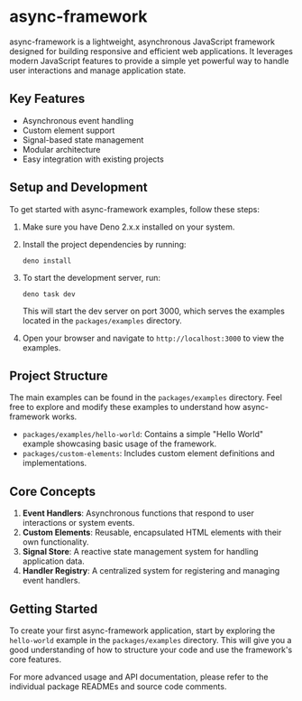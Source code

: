 # async-framework

async-framework is a lightweight, asynchronous JavaScript framework designed for building responsive and efficient web applications. It leverages modern JavaScript features to provide a simple yet powerful way to handle user interactions and manage application state.

## Key Features

- Asynchronous event handling
- Custom element support
- Signal-based state management
- Modular architecture
- Easy integration with existing projects

## Setup and Development

To get started with async-framework examples, follow these steps:

1. Make sure you have Deno 2.x.x installed on your system.

2. Install the project dependencies by running:
   ```
   deno install
   ```

3. To start the development server, run:
   ```
   deno task dev
   ```

   This will start the dev server on port 3000, which serves the examples located in the `packages/examples` directory.

4. Open your browser and navigate to `http://localhost:3000` to view the examples.

## Project Structure

The main examples can be found in the `packages/examples` directory. Feel free to explore and modify these examples to understand how async-framework works.

- `packages/examples/hello-world`: Contains a simple "Hello World" example showcasing basic usage of the framework.
- `packages/custom-elements`: Includes custom element definitions and implementations.

## Core Concepts

1. **Event Handlers**: Asynchronous functions that respond to user interactions or system events.
2. **Custom Elements**: Reusable, encapsulated HTML elements with their own functionality.
3. **Signal Store**: A reactive state management system for handling application data.
4. **Handler Registry**: A centralized system for registering and managing event handlers.

## Getting Started

To create your first async-framework application, start by exploring the `hello-world` example in the `packages/examples` directory. This will give you a good understanding of how to structure your code and use the framework's core features.

For more advanced usage and API documentation, please refer to the individual package READMEs and source code comments.
